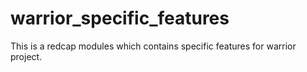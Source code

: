 # warrior_specific_features
This is a redcap modules which contains specific features for warrior project.
